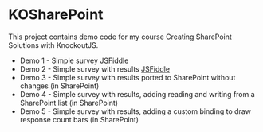 # KOSharePoint

This project contains demo code for my course Creating SharePoint Solutions with KnockoutJS.

* Demo 1 - Simple survey [JSFiddle](http://jsfiddle.net/gh/get/knockout/3.4.0/sympmarc/KOSharePoint/tree/master/demo-1/)
* Demo 2 - Simple survey with results [JSFiddle](http://jsfiddle.net/gh/get/knockout/3.4.0/sympmarc/KOSharePoint/tree/master/demo-2/)
* Demo 3 - Simple survey with results ported to SharePoint without changes (in SharePoint)
* Demo 4 - Simple survey with results, adding reading and writing from a SharePoint list (in SharePoint)
* Demo 5 - Simple survey with results, adding a custom binding to draw response count bars (in SharePoint)